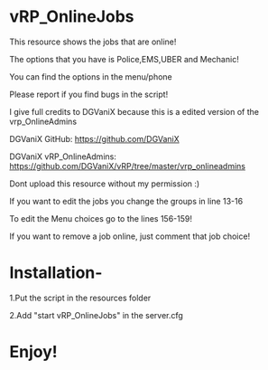 # vRP_OnlineJobs
This resource shows the jobs that are online!

The options that you have is Police,EMS,UBER and Mechanic!

You can find the options in the menu/phone

Please report if you find bugs in the script! 

I give full credits to DGVaniX because this is a edited version of the vrp_OnlineAdmins

DGVaniX GitHub: https://github.com/DGVaniX

DGVaniX vRP_OnlineAdmins: https://github.com/DGVaniX/vRP/tree/master/vrp_onlineadmins

Dont upload this resource without my permission :)

If you want to edit the jobs you change the groups in line 13-16

To edit the Menu choices go to the lines 156-159!

If you want to remove a job online, just comment that job choice!

# Installation-

1.Put the script in the resources folder

2.Add "start vRP_OnlineJobs" in the server.cfg

# Enjoy!
